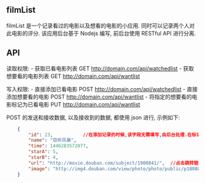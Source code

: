 filmList
---

filmList 是一个记录看过的电影以及想看的电影的小应用. 同时可以记录两个人对此电影的评分.
该应用后台基于 Nodejs 编写, 前后台使用 RESTful API 进行分离.

## API

读取权限:
	- 获取已看电影列表		GET http://domain.com/api/watchedlist
	- 获取想要看的电影列表	GET http://domain.com/api/wantlist

写入权限:
	- 直接添加已看电影		POST http://domain.com/api/watchedlist
	- 直接添加想要看的电影		POST http://domain.com/api/wantlist
	- 将指定的想要看的电影标记为已看电影		PUT http://domain.com/api/wantlist
	
	
POST 的发送和接收数据, 以及接收到的数据, 都使用 json 进行, 示例如下:

```json
	{
		"id": 23,			//在添加记录的时候,该字段无需填写,由后台处理.在标记电影的时候,需要填写.
		"name": "窃听风暴",
		"time": 1446283572077,
		"starA": 5,
		"starB": 4,
		"url": "http://movie.douban.com/subject/1900841/",	//点击跳转链接
		"image": "http://img4.douban.com/view/photo/photo/public/p1808851998.jpg"		//电影海报图片
	}
```
